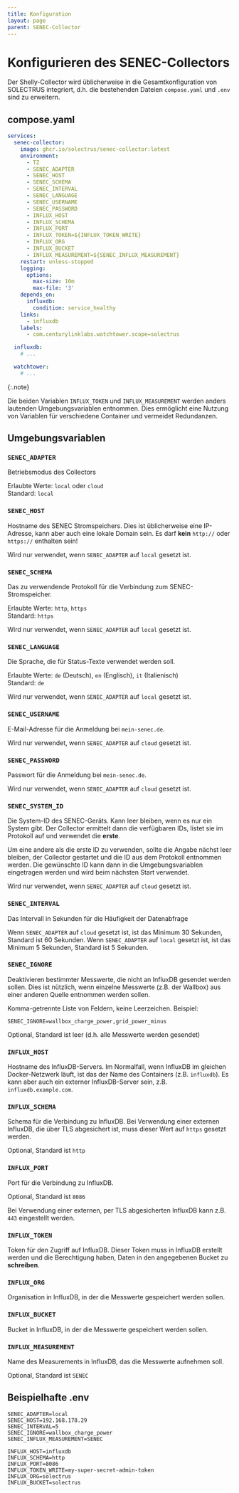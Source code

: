 ```yaml
---
title: Konfiguration
layout: page
parent: SENEC-Collector
---
```


# Konfigurieren des SENEC-Collectors

Der Shelly-Collector wird üblicherweise in die Gesamtkonfiguration von SOLECTRUS integriert, d.h. die bestehenden Dateien `compose.yaml` und `.env` sind zu erweitern.

## compose.yaml

```yaml
services:
  senec-collector:
    image: ghcr.io/solectrus/senec-collector:latest
    environment:
      - TZ
      - SENEC_ADAPTER
      - SENEC_HOST
      - SENEC_SCHEMA
      - SENEC_INTERVAL
      - SENEC_LANGUAGE
      - SENEC_USERNAME
      - SENEC_PASSWORD
      - INFLUX_HOST
      - INFLUX_SCHEMA
      - INFLUX_PORT
      - INFLUX_TOKEN=${INFLUX_TOKEN_WRITE}
      - INFLUX_ORG
      - INFLUX_BUCKET
      - INFLUX_MEASUREMENT=${SENEC_INFLUX_MEASUREMENT}
    restart: unless-stopped
    logging:
      options:
        max-size: 10m
        max-file: '3'
    depends_on:
      influxdb:
        condition: service_healthy
    links:
      - influxdb
    labels:
      - com.centurylinklabs.watchtower.scope=solectrus

  influxdb:
    # ...

  watchtower:
    # ...
```

{:.note}

Die beiden Variablen `INFLUX_TOKEN` und `INFLUX_MEASUREMENT` werden anders lautenden Umgebungsvariablen entnommen. Dies ermöglicht eine Nutzung von Variablen für verschiedene Container und vermeidet Redundanzen.

## Umgebungsvariablen

### `SENEC_ADAPTER`

Betriebsmodus des Collectors

Erlaubte Werte: `local` oder `cloud` \
Standard: `local`

### `SENEC_HOST`

Hostname des SENEC Stromspeichers. Dies ist üblicherweise eine IP-Adresse, kann aber auch eine lokale Domain sein. Es darf **kein** `http://` oder `https://` enthalten sein!

Wird nur verwendet, wenn `SENEC_ADAPTER` auf `local` gesetzt ist.

### `SENEC_SCHEMA`

Das zu verwendende Protokoll für die Verbindung zum SENEC-Stromspeicher.

Erlaubte Werte: `http`, `https` \
Standard: `https`

Wird nur verwendet, wenn `SENEC_ADAPTER` auf `local` gesetzt ist.

### `SENEC_LANGUAGE`

Die Sprache, die für Status-Texte verwendet werden soll.

Erlaubte Werte: `de` (Deutsch), `en` (Englisch), `it` (Italienisch) \
Standard: `de`

Wird nur verwendet, wenn `SENEC_ADAPTER` auf `local` gesetzt ist.

### `SENEC_USERNAME`

E-Mail-Adresse für die Anmeldung bei `mein-senec.de`.

Wird nur verwendet, wenn `SENEC_ADAPTER` auf `cloud` gesetzt ist.

### `SENEC_PASSWORD`

Passwort für die Anmeldung bei `mein-senec.de`.

Wird nur verwendet, wenn `SENEC_ADAPTER` auf `cloud` gesetzt ist.

### `SENEC_SYSTEM_ID`

Die System-ID des SENEC-Geräts. Kann leer bleiben, wenn es nur ein System gibt. Der Collector ermittelt dann die verfügbaren IDs, listet sie im Protokoll auf und verwendet die **erste**.

Um eine andere als die erste ID zu verwenden, sollte die Angabe nächst leer bleiben, der Collector gestartet und die ID aus dem Protokoll entnommen werden. Die gewünschte ID kann dann in die Umgebungsvariablen eingetragen werden und wird beim nächsten Start verwendet.

Wird nur verwendet, wenn `SENEC_ADAPTER` auf `cloud` gesetzt ist.

### `SENEC_INTERVAL`

Das Intervall in Sekunden für die Häufigkeit der Datenabfrage

Wenn `SENEC_ADAPTER` auf `cloud` gesetzt ist, ist das Minimum 30 Sekunden, Standard ist 60 Sekunden.
Wenn `SENEC_ADAPTER` auf `local` gesetzt ist, ist das Minimum 5 Sekunden, Standard ist 5 Sekunden.

### `SENEC_IGNORE`

Deaktivieren bestimmter Messwerte, die nicht an InfluxDB gesendet werden sollen.
Dies ist nützlich, wenn einzelne Messwerte (z.B. der Wallbox) aus einer anderen Quelle entnommen werden sollen.

Komma-getrennte Liste von Feldern, keine Leerzeichen. Beispiel:

```properties
SENEC_IGNORE=wallbox_charge_power,grid_power_minus
```

Optional, Standard ist leer (d.h. alle Messwerte werden gesendet)

### `INFLUX_HOST`

Hostname des InfluxDB-Servers. Im Normalfall, wenn InfluxDB im gleichen Docker-Netzwerk läuft, ist das der Name des Containers (z.B. `influxdb`). Es kann aber auch ein externer InfluxDB-Server sein, z.B. `influxdb.example.com`.

### `INFLUX_SCHEMA`

Schema für die Verbindung zu InfluxDB. Bei Verwendung einer externen InfluxDB, die über TLS abgesichert ist, muss dieser Wert auf `https` gesetzt werden.

Optional, Standard ist `http`

### `INFLUX_PORT`

Port für die Verbindung zu InfluxDB.

Optional, Standard ist `8086`

Bei Verwendung einer externen, per TLS abgesicherten InfluxDB kann z.B. `443` eingestellt werden.

### `INFLUX_TOKEN`

Token für den Zugriff auf InfluxDB. Dieser Token muss in InfluxDB erstellt werden und die Berechtigung haben, Daten in den angegebenen Bucket zu **schreiben**.

### `INFLUX_ORG`

Organisation in InfluxDB, in der die Messwerte gespeichert werden sollen.

### `INFLUX_BUCKET`

Bucket in InfluxDB, in der die Messwerte gespeichert werden sollen.

### `INFLUX_MEASUREMENT`

Name des Measurements in InfluxDB, das die Messwerte aufnehmen soll.

Optional, Standard ist `SENEC`

## Beispielhafte .env

```properties
SENEC_ADAPTER=local
SENEC_HOST=192.168.178.29
SENEC_INTERVAL=5
SENEC_IGNORE=wallbox_charge_power
SENEC_INFLUX_MEASUREMENT=SENEC

INFLUX_HOST=influxdb
INFLUX_SCHEMA=http
INFLUX_PORT=8086
INFLUX_TOKEN_WRITE=my-super-secret-admin-token
INFLUX_ORG=solectrus
INFLUX_BUCKET=solectrus
```
